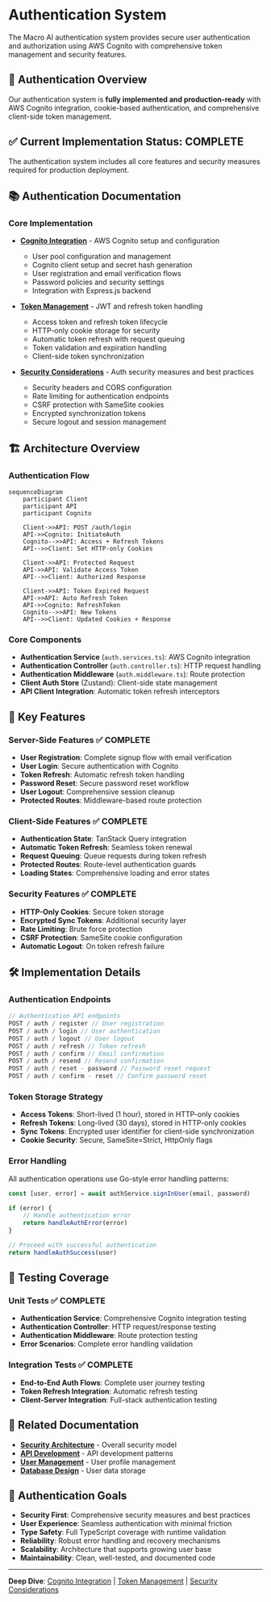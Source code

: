 # Authentication System

The Macro AI authentication system provides secure user authentication and authorization using AWS Cognito with comprehensive token management and security features.

## 🔐 Authentication Overview

Our authentication system is **fully implemented and production-ready** with AWS Cognito integration, cookie-based authentication, and comprehensive client-side token management.

## ✅ Current Implementation Status: COMPLETE

The authentication system includes all core features and security measures required for production deployment.

## 📚 Authentication Documentation

### Core Implementation

- **[Cognito Integration](./cognito-integration.md)** - AWS Cognito setup and configuration

  - User pool configuration and management
  - Cognito client setup and secret hash generation
  - User registration and email verification flows
  - Password policies and security settings
  - Integration with Express.js backend

- **[Token Management](./token-management.md)** - JWT and refresh token handling

  - Access token and refresh token lifecycle
  - HTTP-only cookie storage for security
  - Automatic token refresh with request queuing
  - Token validation and expiration handling
  - Client-side token synchronization

- **[Security Considerations](./security-considerations.md)** - Auth security measures and best practices
  - Security headers and CORS configuration
  - Rate limiting for authentication endpoints
  - CSRF protection with SameSite cookies
  - Encrypted synchronization tokens
  - Secure logout and session management

## 🏗️ Architecture Overview

### Authentication Flow

```mermaid
sequenceDiagram
    participant Client
    participant API
    participant Cognito

    Client->>API: POST /auth/login
    API->>Cognito: InitiateAuth
    Cognito-->>API: Access + Refresh Tokens
    API-->>Client: Set HTTP-only Cookies

    Client->>API: Protected Request
    API->>API: Validate Access Token
    API-->>Client: Authorized Response

    Client->>API: Token Expired Request
    API->>API: Auto Refresh Token
    API->>Cognito: RefreshToken
    Cognito-->>API: New Tokens
    API-->>Client: Updated Cookies + Response
```

### Core Components

- **Authentication Service** (`auth.services.ts`): AWS Cognito integration
- **Authentication Controller** (`auth.controller.ts`): HTTP request handling
- **Authentication Middleware** (`auth.middleware.ts`): Route protection
- **Client Auth Store** (Zustand): Client-side state management
- **API Client Integration**: Automatic token refresh interceptors

## 🔑 Key Features

### Server-Side Features ✅ COMPLETE

- **User Registration**: Complete signup flow with email verification
- **User Login**: Secure authentication with Cognito
- **Token Refresh**: Automatic refresh token handling
- **Password Reset**: Secure password reset workflow
- **User Logout**: Comprehensive session cleanup
- **Protected Routes**: Middleware-based route protection

### Client-Side Features ✅ COMPLETE

- **Authentication State**: TanStack Query integration
- **Automatic Token Refresh**: Seamless token renewal
- **Request Queuing**: Queue requests during token refresh
- **Protected Routes**: Route-level authentication guards
- **Loading States**: Comprehensive loading and error states

### Security Features ✅ COMPLETE

- **HTTP-Only Cookies**: Secure token storage
- **Encrypted Sync Tokens**: Additional security layer
- **Rate Limiting**: Brute force protection
- **CSRF Protection**: SameSite cookie configuration
- **Automatic Logout**: On token refresh failure

## 🛠️ Implementation Details

### Authentication Endpoints

```typescript
// Authentication API endpoints
POST / auth / register // User registration
POST / auth / login // User authentication
POST / auth / logout // User logout
POST / auth / refresh // Token refresh
POST / auth / confirm // Email confirmation
POST / auth / resend // Resend confirmation
POST / auth / reset - password // Password reset request
POST / auth / confirm - reset // Confirm password reset
```

### Token Storage Strategy

- **Access Tokens**: Short-lived (1 hour), stored in HTTP-only cookies
- **Refresh Tokens**: Long-lived (30 days), stored in HTTP-only cookies
- **Sync Tokens**: Encrypted user identifier for client-side synchronization
- **Cookie Security**: Secure, SameSite=Strict, HttpOnly flags

### Error Handling

All authentication operations use Go-style error handling patterns:

```typescript
const [user, error] = await authService.signInUser(email, password)

if (error) {
	// Handle authentication error
	return handleAuthError(error)
}

// Proceed with successful authentication
return handleAuthSuccess(user)
```

## 🧪 Testing Coverage

### Unit Tests ✅ COMPLETE

- **Authentication Service**: Comprehensive Cognito integration testing
- **Authentication Controller**: HTTP request/response testing
- **Authentication Middleware**: Route protection testing
- **Error Scenarios**: Complete error handling validation

### Integration Tests ✅ COMPLETE

- **End-to-End Auth Flows**: Complete user journey testing
- **Token Refresh Integration**: Automatic refresh testing
- **Client-Server Integration**: Full-stack authentication testing

## 🔗 Related Documentation

- **[Security Architecture](../../architecture/security-architecture.md)** - Overall security model
- **[API Development](../../development/api-development.md)** - API development patterns
- **[User Management](../user-management/README.md)** - User profile management
- **[Database Design](../../architecture/database-design.md)** - User data storage

## 🎯 Authentication Goals

- **Security First**: Comprehensive security measures and best practices
- **User Experience**: Seamless authentication with minimal friction
- **Type Safety**: Full TypeScript coverage with runtime validation
- **Reliability**: Robust error handling and recovery mechanisms
- **Scalability**: Architecture that supports growing user base
- **Maintainability**: Clean, well-tested, and documented code

---

**Deep Dive**: [Cognito Integration](./cognito-integration.md) | [Token Management](./token-management.md) | [Security Considerations](./security-considerations.md)
